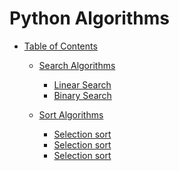 # Python Algorithms

<a name="table-of-contents"></a>

* [Table of Contents](#table-of-contents)
	* [Search Algorithms](#table-of-contents-algorithms-search)
		* [Linear Search](#table-of-contents-algorithms-linear-search)
		* [Binary Search](#table-of-contents-algorithms-binary-search)
		
	* [Sort Algorithms](#table-of-contents-algorithms-sort)
		* [Selection sort](#table-of-contents-algorithms-sort-selection)
		* [Selection sort](#table-of-contents-algorithms-sort-merge)
		* [Selection sort](#table-of-contents-algorithms-sort-bubble)
		

<a name="table-of-contents-algorithms-search"></a>
<a name="table-of-contents-algorithms-linear-search"></a>
<a name="table-of-contents-algorithms-binary-search"></a>

<a name="table-of-contents-algorithms-sort"></a>
<a name="table-of-contents-algorithms-sort-selection"></a>
<a name="table-of-contents-algorithms-sort-merge"></a>
<a name="table-of-contents-algorithms-sort-bubble"></a>
